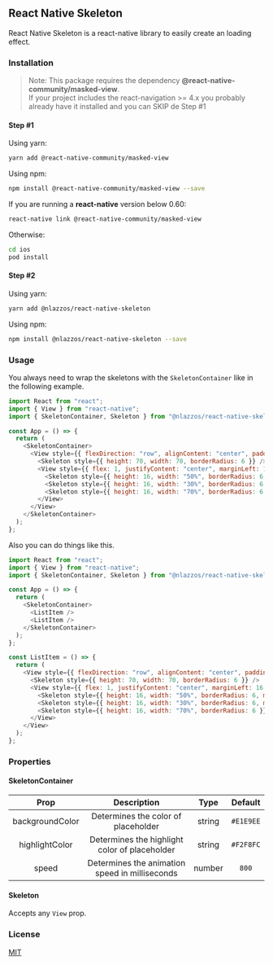 ## React Native Skeleton

React Native Skeleton is a react-native library to easily create an loading effect.

### Installation

> Note: This package requires the dependency **@react-native-community/masked-view**.<br/>If your project includes the react-navigation >= 4.x you probably already have it installed and you can SKIP de Step #1

#### Step #1

Using yarn:

```bash
yarn add @react-native-community/masked-view
```

Using npm:

```bash
npm install @react-native-community/masked-view --save
```

If you are running a **react-native** version below 0.60:

```bash
react-native link @react-native-community/masked-view
```

Otherwise:

```bash
cd ios
pod install
```

#### Step #2

Using yarn:

```bash
yarn add @nlazzos/react-native-skeleton
```

Using npm:

```bash
npm install @nlazzos/react-native-skeleton --save
```

### Usage

You always need to wrap the skeletons with the `SkeletonContainer` like in the following example.

```javascript
import React from "react";
import { View } from "react-native";
import { SkeletonContainer, Skeleton } from "@nlazzos/react-native-skeleton";

const App = () => {
  return (
    <SkeletonContainer>
      <View style={{ flexDirection: "row", alignContent: "center", padding: 16 }}>
        <Skeleton style={{ height: 70, width: 70, borderRadius: 6 }} />
        <View style={{ flex: 1, justifyContent: "center", marginLeft: 16 }}>
          <Skeleton style={{ height: 16, width: "50%", borderRadius: 6, marginBottom: 10 }} />
          <Skeleton style={{ height: 16, width: "30%", borderRadius: 6, marginBottom: 10 }} />
          <Skeleton style={{ height: 16, width: "70%", borderRadius: 6 }} />
        </View>
      </View>
    </SkeletonContainer>
  );
};
```

Also you can do things like this.

```javascript
import React from "react";
import { View } from "react-native";
import { SkeletonContainer, Skeleton } from "@nlazzos/react-native-skeleton";

const App = () => {
  return (
    <SkeletonContainer>
      <ListItem />
      <ListItem />
    </SkeletonContainer>
  );
};

const ListItem = () => {
  return (
    <View style={{ flexDirection: "row", alignContent: "center", padding: 16 }}>
      <Skeleton style={{ height: 70, width: 70, borderRadius: 6 }} />
      <View style={{ flex: 1, justifyContent: "center", marginLeft: 16 }}>
        <Skeleton style={{ height: 16, width: "50%", borderRadius: 6, marginBottom: 10 }} />
        <Skeleton style={{ height: 16, width: "30%", borderRadius: 6, marginBottom: 10 }} />
        <Skeleton style={{ height: 16, width: "70%", borderRadius: 6 }} />
      </View>
    </View>
  );
};
```

### Properties

#### SkeletonContainer

|      Prop       |                  Description                   |  Type  |  Default  |
| :-------------: | :--------------------------------------------: | :----: | :-------: |
| backgroundColor |      Determines the color of placeholder       | string | `#E1E9EE` |
| highlightColor  | Determines the highlight color of placeholder  | string | `#F2F8FC` |
|      speed      | Determines the animation speed in milliseconds | number |   `800`   |

#### Skeleton

Accepts any `View` prop.

### License

[MIT](https://choosealicense.com/licenses/mit/)
